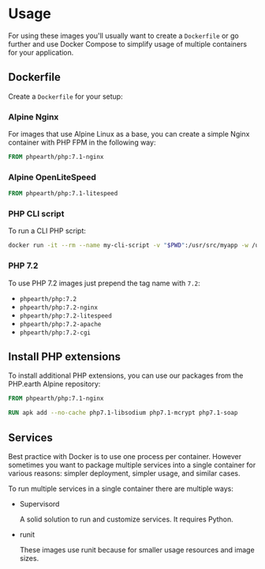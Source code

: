 # Usage

For using these images you'll usually want to create a `Dockerfile` or go further
and use Docker Compose to simplify usage of multiple containers for your application.

## Dockerfile

Create a `Dockerfile` for your setup:

### Alpine Nginx

For images that use Alpine Linux as a base, you can create a simple Nginx container
with PHP FPM in the following way:

```Dockerfile
FROM phpearth/php:7.1-nginx
```

### Alpine OpenLiteSpeed

```Dockerfile
FROM phpearth/php:7.1-litespeed
```

### PHP CLI script

To run a CLI PHP script:

```bash
docker run -it --rm --name my-cli-script -v "$PWD":/usr/src/myapp -w /usr/src/myapp phpearth/php php script.php
```

### PHP 7.2

To use PHP 7.2 images just prepend the tag name with `7.2`:

* `phpearth/php:7.2`
* `phpearth/php:7.2-nginx`
* `phpearth/php:7.2-litespeed`
* `phpearth/php:7.2-apache`
* `phpearth/php:7.2-cgi`

## Install PHP extensions

To install additional PHP extensions, you can use our packages from the PHP.earth
Alpine repository:

```Dockerfile
FROM phpearth/php:7.1-nginx

RUN apk add --no-cache php7.1-libsodium php7.1-mcrypt php7.1-soap
```

## Services

Best practice with Docker is to use one process per container. However sometimes
you want to package multiple services into a single container for various reasons:
simpler deployment, simpler usage, and similar cases.

To run multiple services in a single container there are multiple ways:

* Supervisord

  A solid solution to run and customize services. It requires Python.

* runit

  These images use runit because for smaller usage resources and image sizes.
